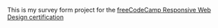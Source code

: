 This is my survey form project for the [freeCodeCamp Responsive Web Design certification](https://www.freecodecamp.org/learn/2022/responsive-web-design/build-a-survey-form-project/build-a-survey-form)
